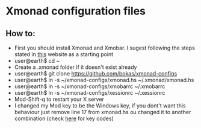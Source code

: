 # Xmonad configuration files

## How to:
* First you should install Xmonad and Xmobar. I sugest following the steps stated in [this](http://www.haskell.org/haskellwiki/Xmonad/Config_archive/John_Goerzen%27s_Configuration) website as a starting point
* user@earth$ cd ~
* Create a .xmonad folder if it doesn't exist already
* user@earth$ git clone https://github.com/bokas/xmonad-configs
* user@earth$ ln -s ~/xmonad-configs/xmonad.hs ~/.xmonad/xmonad.hs
* user@earth$ ln -s ~/xmonad-configs/xmobarrc ~/.xmobarrc
* user@earth$ ln -s ~/xmonad-configs/xessionrc ~/.xessionrc
* Mod-Shift-q to restart your X server
* I changed my Mod key to be the Windows key, if you dont't want this behaviour just remove line 17 from xmonad.hs ou changed it to another combination (check [here](http://hackage.haskell.org/package/X11-1.6.1.2/docs/Graphics-X11-Types.html) for key codes)
